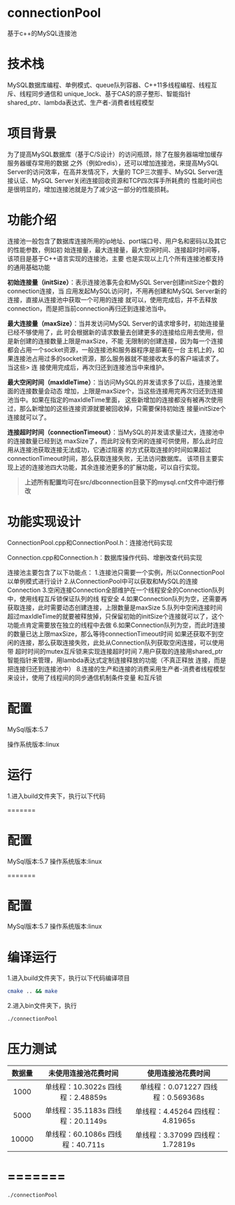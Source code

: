   # connectionPool
  基于c++的MySQL连接池

  # 技术栈

  MySQL数据库编程、单例模式、queue队列容器、C++11多线程编程、线程互斥、线程同步通信和 unique_lock、基于CAS的原子整形、智能指针shared_ptr、lambda表达式、生产者-消费者线程模型



  # 项目背景

  为了提高MySQL数据库（基于C/S设计）的访问瓶颈，除了在服务器端增加缓存服务器缓存常用的数据 之外（例如redis），还可以增加连接池，来提高MySQL Server的访问效率，在高并发情况下，大量的 TCP三次握手、MySQL Server连接认证、MySQL Server关闭连接回收资源和TCP四次挥手所耗费的 性能时间也是很明显的，增加连接池就是为了减少这一部分的性能损耗。

  # 功能介绍

  连接池一般包含了数据库连接所用的ip地址、port端口号、用户名和密码以及其它的性能参数，例如初 始连接量，最大连接量，最大空闲时间、连接超时时间等，该项目是基于C++语言实现的连接池，主要 也是实现以上几个所有连接池都支持的通用基础功能

  **初始连接量（initSize）**：表示连接池事先会和MySQL Server创建initSize个数的connection连接，当 应用发起MySQL访问时，不用再创建和MySQL Server新的连接，直接从连接池中获取一个可用的连接 就可以，使用完成后，并不去释放connection，而是把当前connection再归还到连接池当中。

  **最大连接量（maxSize）**：当并发访问MySQL Server的请求增多时，初始连接量已经不够使用了，此 时会根据新的请求数量去创建更多的连接给应用去使用，但是新创建的连接数量上限是maxSize，不能 无限制的创建连接，因为每一个连接都会占用一个socket资源，一般连接池和服务器程序是部署在一台 主机上的，如果连接池占用过多的socket资源，那么服务器就不能接收太多的客户端请求了。当这些>  连 接使用完成后，再次归还到连接池当中来维护。

  **最大空闲时间（maxIdleTime）**：当访问MySQL的并发请求多了以后，连接池里面的连接数量会动态 增加，上限是maxSize个，当这些连接用完再次归还到连接池当中。如果在指定的maxIdleTime里面， 这些新增加的连接都没有被再次使用过，那么新增加的这些连接资源就要被回收掉，只需要保持初始连 接量initSize个连接就可以了。

  **连接超时时间（connectionTimeout）**：当MySQL的并发请求量过大，连接池中的连接数量已经到达 maxSize了，而此时没有空闲的连接可供使用，那么此时应用从连接池获取连接无法成功，它通过阻塞 的方式获取连接的时间如果超过connectionTimeout时间，那么获取连接失败，无法访问数据库。 该项目主要实现上述的连接池四大功能，其余连接池更多的扩展功能，可以自行实现。

  > **上述所有配置均可在src/dbconnection目录下的mysql.cnf文件中进行修改**

  # 功能实现设计

  ConnectionPool.cpp和ConnectionPool.h：连接池代码实现
  
  Connection.cpp和Connection.h：数据库操作代码、增删改查代码实现

  连接池主要包含了以下功能点：
  1.连接池只需要一个实例，所以ConnectionPool以单例模式进行设计
  2.从ConnectionPool中可以获取和MySQL的连接Connection
  3.空闲连接Connection全部维护在一个线程安全的Connection队列中，使用线程互斥锁保证队列的线 程安全
  4.如果Connection队列为空，还需要再获取连接，此时需要动态创建连接，上限数量是maxSize
  5.队列中空闲连接时间超过maxIdleTime的就要被释放掉，只保留初始的initSize个连接就可以了，这个 功能点肯定需要放在独立的线程中去做
  6.如果Connection队列为空，而此时连接的数量已达上限maxSize，那么等待connectionTimeout时间 如果还获取不到空闲的连接，那么获取连接失败，此处从Connection队列获取空闲连接，可以使用带 超时时间的mutex互斥锁来实现连接超时时间
  7.用户获取的连接用shared_ptr智能指针来管理，用lambda表达式定制连接释放的功能（不真正释放 连接，而是把连接归还到连接池中）  8.连接的生产和连接的消费采用生产者-消费者线程模型来设计，使用了线程间的同步通信机制条件变量 和互斥锁

  # 配置

  MySql版本:5.7
  
  操作系统版本:linux

  # 运行
  1.进入build文件夹下，执行以下代码

  =======
  # 配置
  MySql版本:5.7
  操作系统版本:linux

  =======
  # 配置
  MySql版本:5.7
  操作系统版本:linux

  # 编译运行
  1.进入build文件夹下，执行以下代码编译项目
  ```bash
  cmake .. && make
  ```

  2.进入bin文件夹下，执行

  ```bash
  ./connectionPool
  ```



  # 压力测试

  | 数据量 |         未使用连接池花费时间         |          使用连接池花费时间           |
  | :----: | :----------------------------------: | :-----------------------------------: |
  |  1000  | 单线程：10.3022s    四线程：2.48859s | 单线程：0.071227    四线程：0.569368s |
  |  5000  | 单线程：35.1183s   四线程：20.1149s  |  单线程：4.45264    四线程：4.81965s  |
  | 10000  | 单线程：60.1086s    四线程：40.711s  |  单线程：3.37099    四线程：1.72819s  |

  =======
  =======
  ```bash
  ./connectionPool
